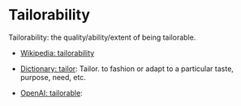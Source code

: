 # Tailorability

Tailorability: the quality/ability/extent of being tailorable.

<div data-chatgpt-prompt="explain tailorability (system quality attribute, non-functional requirement, cross-functional contraint)"></div>

* [Wikipedia: tailorability](https://wikipedia.org/wiki/tailorability)

* [Dictionary: tailor](https://www.dictionary.com/browse/tailor): Tailor. to fashion or adapt to a particular taste, purpose, need, etc.

* [OpenAI: tailorable](https:://openai.com): <div data-chatgpt-prompt="define tailorable (computers and software)"></div>
